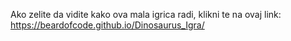 Ako zelite da vidite kako ova mala igrica radi, klikni te na ovaj link: https://beardofcode.github.io/Dinosaurus_Igra/

